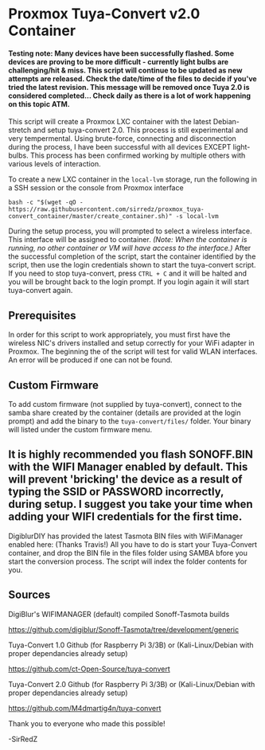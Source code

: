 # Proxmox Tuya-Convert v2.0 Container

#### Testing note: Many devices have been successfully flashed. Some devices are proving to be more difficult - currently light bulbs are challenging/hit & miss. This script will continue to be updated as new attempts are released. Check the date/time of the files to decide if you've tried the latest revision. This message will be removed once Tuya 2.0 is considered completed... Check daily as there is a lot of work happening on this topic ATM.

This script will create a Proxmox LXC container with the latest Debian-stretch and setup tuya-convert 2.0. This process is still experimental and very tempermental. Using brute-force, connecting and disconnection during the process, I have been successful with all devices EXCEPT light-bulbs.
This process has been confirmed working by multiple others with various levels of interaction.

To create a new LXC container in the `local-lvm` storage, run the following in a SSH session or the console from Proxmox interface

```
bash -c "$(wget -qO - https://raw.githubusercontent.com/sirredz/proxmox_tuya-convert_container/master/create_container.sh)" -s local-lvm
```

During the setup process, you will prompted to select a wireless interface. This interface will be assigned to container. _(Note: When the container is running, no other container or VM will have access to the interface.)_ After the successful completion of the script, start the container identified by the script, then use the login credentials shown to start the tuya-convert script. If you need to stop tuya-convert, press `CTRL + C` and it will be halted and you will be brought back to the login prompt. If you login again it will start tuya-convert again.

## Prerequisites

In order for this script to work appropriately, you must first have the wireless NIC's drivers installed and setup correctly for your WiFi adapter in Proxmox. The beginning the of the script will test for valid WLAN interfaces. An error will be produced if one can not be found.

## Custom Firmware

To add custom firmware (not supplied by tuya-convert), connect to the samba share created by the container (details are provided at the login prompt) and add the binary to the `tuya-convert/files/` folder. Your binary will listed under the custom firmware menu.

## It is highly recommended you flash SONOFF.BIN with the WIFI Manager enabled by default. This will prevent 'bricking' the device as a result of typing the SSID or PASSWORD incorrectly, during setup. I suggest you take your time when adding your WIFI credentials for the first time.

DigiblurDIY has provided the latest Tasmota BIN files with WiFiManager enabled here: (Thanks Travis!)
All you have to do is start your Tuya-Convert container, and drop the BIN file in the files folder using SAMBA bfore you start the conversion process. The script will index the folder contents for you.

## Sources

DigiBlur's WIFIMANAGER (default) compiled Sonoff-Tasmota builds

https://github.com/digiblur/Sonoff-Tasmota/tree/development/generic

Tuya-Convert 1.0 Github (for Raspberry Pi 3/3B) or (Kali-Linux/Debian with proper dependancies already setup)

https://github.com/ct-Open-Source/tuya-convert

Tuya-Convert 2.0 Github (for Raspberry Pi 3/3B) or (Kali-Linux/Debian with proper dependancies already setup)

https://github.com/M4dmartig4n/tuya-convert

Thank you to everyone who made this possible!

-SirRedZ

